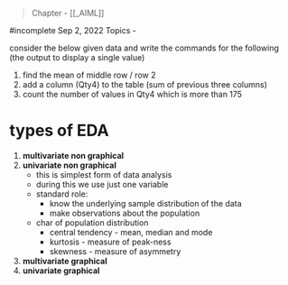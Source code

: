 >Chapter - [[_AIML]]

#incomplete 
Sep 2, 2022
Topics - 

consider the below given data and write the commands for the following (the output to display a single value)

1. find the mean of middle row / row 2
2. add a column (Qty4) to the table (sum of previous three columns)
3. count the number of values in Qty4 which is more than 175


# types of EDA
1. **multivariate non graphical**
2. **univariate non graphical**
	- this is simplest form of data analysis 
	- during this we use just one variable
	- standard role: 
		- know the underlying sample distribution of the data 
		- make observations about the population
	- char of population distribution
		- central tendency - mean, median and mode
		- kurtosis - measure of peak-ness
		- skewness - measure of asymmetry
3. **multivariate graphical**
4. **univariate graphical**
